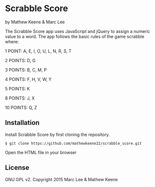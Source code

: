 Scrabble Score
=============

by Mathew Keene & Marc Lee

The Scrabble Score app uses JavaScript and jQuery to assign a numeric value to a word. The app follows the basic rules of the game scrabble where:

1 POINT: A, E, I, O, U, L, N, R, S, T

2 POINTS:  D, G

3 POINTS:  B, C, M, P

4 POINTS:  F, H, V, W, Y

5 POINTS:  K

8 POINTS:  J, X

10 POINTS: Q, Z


Installation
------------

Install Scrabble Score by first cloning the repository.  
```
$ git clone https://github.com/mathewkeene22/scrabble_score.git
```
Open the HTML file in your browser

License
-------

GNU GPL v2. Copyright 2015 Marc Lee & Mathew Keene
